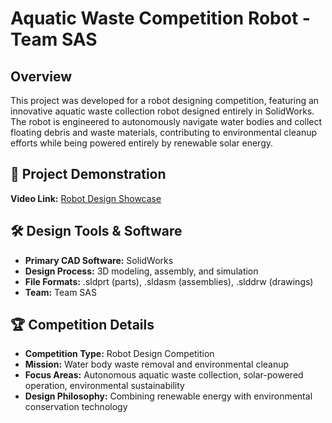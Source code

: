 # Aquatic Waste Competition Robot - Team SAS

## Overview
This project was developed for a robot designing competition, featuring an innovative aquatic waste collection robot designed entirely in SolidWorks. The robot is engineered to autonomously navigate water bodies and collect floating debris and waste materials, contributing to environmental cleanup efforts while being powered entirely by renewable solar energy.

## 🎥 Project Demonstration
**Video Link:** [Robot Design Showcase](https://youtu.be/2OSSr2zV0b8)

## 🛠️ Design Tools & Software
- **Primary CAD Software:** SolidWorks
- **Design Process:** 3D modeling, assembly, and simulation
- **File Formats:** .sldprt (parts), .sldasm (assemblies), .slddrw (drawings)
- **Team:** Team SAS

## 🏆 Competition Details
- **Competition Type:** Robot Design Competition
- **Mission:** Water body waste removal and environmental cleanup
- **Focus Areas:** Autonomous aquatic waste collection, solar-powered operation, environmental sustainability
- **Design Philosophy:** Combining renewable energy with environmental conservation technology
